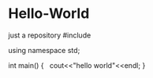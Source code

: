 # Hello-World
just a repository
#include <iostream>

using namespace std;

int main()
{
    cout<<"hello world"<<endl;
}
